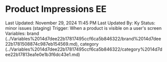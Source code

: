 # Product Impressions EE

Last Updated: November 29, 2024 11:45 PM
Last Updated By: Ky 
Status: minor issues (staging)
Trigger: When a product is visible on a user's screen
Variables: brand (../Variables%2014d7dee22b17817495ccf6ca5b846322/brand%2014d7dee22b1781508874c987eb154569.md), category (../Variables%2014d7dee22b17817495ccf6ca5b846322/category%2014d7dee22b17813ea1e0e1b3f6dc43e1.md)